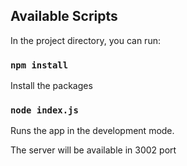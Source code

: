 
## Available Scripts

In the project directory, you can run:

### `npm install`

Install the packages 

### `node index.js`

Runs the app in the development mode.<br />

The server will be available in 3002 port